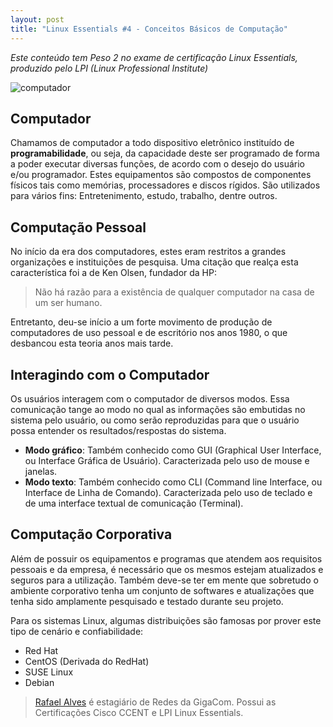 ```yaml
---
layout: post
title: "Linux Essentials #4 - Conceitos Básicos de Computação"
---
```


*Este conteúdo tem Peso 2 no exame de certificação Linux Essentials, produzido pelo LPI (Linux Professional Institute)*

![computador](https://cloud.githubusercontent.com/assets/12460407/24266693/7d004464-0fe6-11e7-8743-24b44d8a43ad.jpg)

## Computador

Chamamos de computador a todo dispositivo eletrônico instituído de **programabilidade**, ou seja, da capacidade deste ser programado de forma a poder executar diversas funções, de acordo com o desejo do usuário e/ou programador. Estes equipamentos são compostos de componentes físicos tais como memórias, processadores e discos rígidos. São utilizados para vários fins: Entretenimento, estudo, trabalho, dentre outros.

## Computação Pessoal

No início da era dos computadores, estes eram restritos a grandes organizações e instituições de pesquisa. Uma citação que realça esta característica foi a de Ken Olsen, fundador da HP:

> Não há razão para a existência de qualquer computador na casa de um ser humano.

Entretanto, deu-se início a um forte movimento de produção de computadores de uso pessoal e de escritório nos anos 1980, o que desbancou esta teoria anos mais tarde.

## Interagindo com o Computador

Os usuários interagem com o computador de diversos modos. Essa comunicação tange ao modo no qual as informações são embutidas no sistema pelo usuário, ou como serão reproduzidas para que o usuário possa entender os resultados/respostas do sistema. 

* **Modo gráfico**: Também conhecido como GUI (Graphical User Interface, ou Interface Gráfica de Usuário). Caracterizada pelo uso de mouse e janelas.
* **Modo texto**: Também conhecido como CLI  (Command line Interface, ou Interface de Linha de Comando). Caracterizada pelo uso de teclado e de uma interface textual de comunicação (Terminal). 

## Computação Corporativa

Além de possuir os equipamentos e programas que atendem aos requisitos pessoais e da empresa, é necessário que os mesmos estejam atualizados e seguros para a utilização. Também deve-se ter em mente que sobretudo o ambiente corporativo tenha um conjunto de softwares e atualizações que tenha sido amplamente pesquisado e testado durante seu projeto. 

Para os sistemas Linux, algumas distribuições são famosas por prover este tipo de cenário e confiabilidade:

* Red Hat
* CentOS (Derivada do RedHat)
* SUSE Linux
* Debian


> [Rafael Alves](https://www.facebook.com/rafael.s.finha) é estagiário de Redes da GigaCom. Possui as Certificações Cisco CCENT e LPI Linux Essentials.




